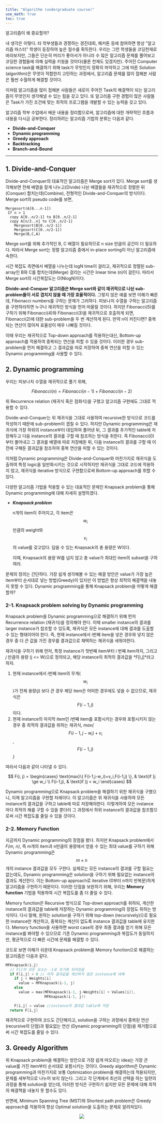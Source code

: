 ```yaml
---
title: "Algorithm (undergraduate course)"
use_math: true
toc: true
---
```


알고리즘이 왜 중요할까?

내 생각은 이렇다. 타 학부생들과 경쟁하는 경진대회, 해커톤 등에 참여하면 항상 "알고리즘 마스터" 학생이 등장하여 높은 점수를 획득한다. 우리는 그런 학생들을 코딩천재로 바라보지만, 그들은 단순히 머리가 좋아서가 아니라 수 많은 알고리즘 문제를 풀어보고 코딩한 경험들에 의해 실력을 키웠을 것이다(물론 천재도 있겠지만). 주어진 Computer science task를 해결하기 위해 task가 무엇인지 정확히 파악하고 그에 따른 Solution (algorithm)은 무엇이 적합한지 고민하는 과정에서, 알고리즘 문제를 많이 접해본 사람은 훨씬 수월하게 해결할 것이다.

이처럼 알고리즘을 많이 접해본 사람들은 새로이 주어진 Task의 해결책이 되는 알고리즘이 무엇인지 생각해낼 수 있는 힘을 갖고 있다. 또 알고리즘 구현 경험이 많은 사람들은 Task가 가진 조건에 맞는 최적의 프로그램을 개발할 수 있는 능력을 갖고 있다.

알고리즘 학부 수업에서 배운 내용을 정리함으로써, 알고리즘에 대한 개략적인 흐름과 내용을 다시금 공부한다.
정리하려는 알고리즘 기법의 분류는 다음과 같다.

- **Divide-and-Conquer**
- **Dynamic programming**
- **Greedy approach**
- **Backtracking**
- **Branch-and-Bound**

-----

## 1. Divide-and-Conquer

Divide-and-Conquer의 대표적인 알고리즘은 Merge sort가 있다. Merge sort를 생각해보면 전체 배열을 잘게 나누고(Divide) 나뉜 배열들을 재귀적으로 정렬한 뒤(Conquer) 합치는데(Combine), 전형적인 Divide-and-Conquer의 방식이다. Merge sort의 pseudo code를 보면,

```pseudocode
Mergesort(A[0...n-1])
 If n > 1
  copy A[0..n/2-1] to B[0..n/2-1]
  copy A[n/2..n] to C[0..n/2-1]
	Mergesort(B[0..n/2-1])
	Mergesort(C[0..n/2-1])
	Merge(B,C,A)
```

Merge sort를 위해 추가적인 B, C 배열이 필요하므로 n size 만큼의 공간이 더 필요하다. 따라서 Merge sort는 정렬 알고리즘 중에서 in-place sorting이 아닌 알고리즘에 속한다.

시간 복잡도 측면에서 배열을 나누는데 logN time이 걸리고, 재귀적으로 정렬된 sub-array인 B와 C를 합치는데(Merge) 걸리는 시간은 linear time (n)이 걸린다. 따라서 Merge sort의 시간복잡도는 O(NlogN)이다.

**Divide-and-Conquer 알고리즘은 Merge sort와 같이 재귀적으로 나뉜 sub-problem들이 서로 겹치지 않을 때 가장 효율적이다.** 그렇지 않은 예를 보면 이해가 빠른데, Fibonacci numbers를 구하는 문제가 그러하다. 피보나치 수열을 구하는 알고리즘을 구현하라하면 누구나 재귀적인 방식을 먼저 떠올릴 것이다. 하지만 Fibonacci(5)를 구하기 위해 Fibonacci(4)와 Fibonacci(3)을 재귀적으로 호출하게 되면, Fibonacci(2)에 대한 sub-problem을 두 번 계산하게 된다. 만약 n이 커진다면? 중복되는 연산이 많아져 효율성이 매우 나빠질 것이다.

이때 우리는 재귀적으로 Top-down approach를 적용하는대신, Bottom-up approach를 적용하여 중복되는 연산을 피할 수 있을 것이다. 이러한 경우 sub-problem을 먼저 해결하고 그 결과값을 따로 저장하여 중복 연산을 피할 수 있는 Dynamic programming을 사용할 수 있다.



## 2. Dynamic programming

우리는 피보나치 수열을 재귀적으로 풀기 위해, 


$$
Fibonacci(n) = Fibonacci(n-1)+Fibonacci(n-2)
$$


위 Recurrence relation (재귀식 혹은 점화식)을 구했고 알고리즘 구현에도 그대로 적용할 수 있다. 

Divide-and-Conquer는 위 재귀식을 그대로 사용하여 recursive한 방식으로 코드를 작성하기 때문에 sub-problem이 겹칠 수 있다. 하지만 Dynamic programming은 재귀식에 가장 하위의 instance부터 대입하여 풀어낸 뒤, 그 결과를 추가적인 table에 저장해두고 다음 instance의 결과를 구할 때 참조하는 방식을 취한다. 즉 Fibonacci(0)부터 풀어내고 그 결과를 배열에 따로 저장해둔 뒤, 다음 instance의 결과를 구할 때 이전에 구해둔 결과값을 참조하여 중복 연산을 피할 수 있는 것이다. 

이처럼 Dynamic programming은 Divide-and-Conquer와 마찬가지로 재귀식을 도출하여 특정 logic을 일반화시키는 것으로 시작하지만 재귀식을 그대로 코드에 적용하지 않고, 재귀식을 iterative 방식으로 구현함으로써 Bottom-up approach를 취할 수 있다.

다양한 알고리즘 기법을 적용할 수 있는 대표적인 문제인 Knapsack problem을 통해 Dynamic programming에 대해 자세히 설명하겠다.

- ***Knapsack problem***

  n개의 item이 주어지고, 각 item은 $$w_i$$ 만큼의 weight와 $$v_i$$의 value를 갖고있다.
  담을 수 있는 Knapsack의 총 용량은 W이다.

  이때, Knapsack의 용량 W를 넘지 않고 총 value가 최대인 item의 subset을 구하여라.

문제의 정의는 간단하다. 가장 쉽게 생각해볼 수 있는 해결 방안은 value가 가장 높은 item부터 순서대로 넣는 방법(Greedy)이 있지만 이 방법은 항상 최적의 해결책을 내놓지 못할 수 있다. Dynamic programming을 통해 Knapsack problem을 어떻게 해결할까? 

### 2-1. Knapsack problem solving by Dynamic programming

Knapsack problem을 Dynamic programming으로 해결하기 위해 먼저 Recurrence relation (재귀식)을 정의해야 한다. 이때 smaller instance의 결과를 larger instance가 참조할 수 있도록, 재귀식은 모든 instance에 대해 결과를 도출할 수 있는 형태이어야 한다. 즉, 현재 instance에서 *i*번째 item을 넣은 경우와 넣지 않은 경우 중 더 큰 값을 가진 경우를 결과값으로 채택하는 재귀식을 세워야한다.

재귀식을 구하기 위해 먼저, 특정 instance가 첫번째 item부터 *i* 번째 item까지, 그리고 *j* 만큼의 용량 (j <= W)으로 정의되고, 해당 instance의 최적의 결과값을 *F[i,j]*라고 하자. 

1. 현재 instance에서 *i*번째 item의 무게($$w_i$$)가 전체 용량(*j*) 보다 큰 경우 해당 item은 어떠한 경우에도 넣을 수 없으므로, 재귀식은 $$F(i-1, j)$$ 이다.
2. 현재 instance의 마지막 item인 *i*번째 item를 포함시키는 경우와 포함시키지 않는 경우 중 최적의 결과값을 취하는 재귀식, *max{*$$F(i-1,j-w_i)+v_i$$, $$ F(i-1, j)$$*}*

따라서 다음과 같이 나타낼 수 있다.


$$
F(i, j) =
\begin{cases}
\text{max}\{ F(i-1,j-w_i)+v_i,F(i-1,j) \}, & \text{if }j \ge w_i \\
F(i-1,j), & \text{if }j < w_i
\end{cases}
$$


Dynamic programming으로 Knapsack problem을 해결하기 위한 재귀식을 구했으니, 이제 알고리즘을 구현할 차례이다. 이 알고리즘은 위 재귀식을 사용하여 모든 instance의 결과값을 구하고 table에 따로 저장해야한다. 이렇게하여 모든 instance 마다 최적의 해를 구할 수 있을 뿐더러 그 과정에서 하위 instance의 결과값을 참조함으로써 시간 복잡도를 줄일 수 있을 것이다.

### 2-2. Memory Function

지금까지 Dynamic programming의 장점을 봤다. 하지만 Knapsack problem에서 *F(m, n)*, 즉 m개의 item과 n만큼의 용량에서 얻을 수 있는 최대 value를 구하기 위해 Dynamic programming은 $$m \times n$$ 개의 instance 결과값을 모두 구한다. 실제로는 모든 instance의 결과를 구할 필요는 없는데도, Dynamic programming은 solution을 구하기 위해 필요없는 instance의 결과도 계산한다. 이는 Bottom-up approach로 iterative (0부터 n까지 반복문)하게 알고리즘을 구현하기 때문이다. 이러한 단점을 보완하기 위해, 우리는 **Memory function** 기법을 적용하여 시간 복잡도를 좀 더 줄일 수 있다.

Memory function은 Recursive 방식으로 Top-down approach를 취하되, 계산한 instance의 결과값을 table에 저장하는 Dynamic programming의 장점도 취하는 방식이다. 다시 말해, 원하는 solution을 구하기 위해 top-down (recursively)으로 필요한 instance만 계산하고, 중복되는 계산이 없도록 instance 결과값을 table에 유지한다. Memory function을 사용하면 worst case의 경우 최종 결과를 얻기 위해 모든 instance를 봐야할 수 있으므로 기존 Dynamic programming과 복잡도가 동일하지만, 평균적으로 더 빠른 시간에 문제를 해결할 수 있다.

코드로 보면 이해가 쉬운데 Knapsack problem을 Memory function으로 해결하는 알고리즘은 다음과 같다.

```c
MFKnapsack(i,j)
  // F[]의 모든 요소는 -1로 초기화 되어있음
  if F[i,j] < 0 // 아직 결과값을 계산하지 않은 instance에 대해
    if j < Weights[i] 
      value = MFKnapsack(i-1, j)
    else
      value = max(MFKnapsack(i-1, j-Weights[i] + Values[i]), 
                  MFKnapsack(i-1, j))
				
    F[i,j] = value //instance의 결과값 table에 저장
  return F[i,j]
```

재귀적으로 구현하여 코드도 간단해지고, solution을 구하는 과정에서 중복된 연산 (recursive의 단점)과 필요없는 연산 (Dynamic programming의 단점)을 제거함으로써 시간 복잡도를 줄일 수 있다.



## 3. Greedy Algorithm

위 Knapsack problem을 해결하는 방안으로 가장 쉽게 떠오르는 idea는 가장 큰 value를 가진 item부터 순서대로 포함시키는 것이다. Greedy algorithm은 Dynamic programming과 마찬가지로 보통 Optimization problem을 해결하는데 적용되지만, 문제를 세부적으로 나누어 보지 않는다. 그리고 각 단계에서 최선의 선택을 하는 일련의 과정을 통해 solution을 얻는데, 이러한 방식은 구현하기 쉽지만 모든 문제에 대해 최적의 해결책을 내놓지 못 할수도 있다. 

반면에, Minimum Spanning Tree (MST)와 Shortest path problem은 Greedy approach를 적용하여 항상 Optimal solution을 도출하는 문제로 알려져있다.

<center>
  <img src="/assets/images/minimum-spanning-tree.png">
</center>





































